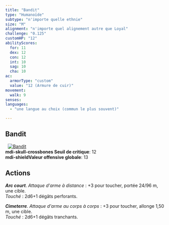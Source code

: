 ```yaml
---
title: "Bandit"
type: "Humanoïde"
subtype: "n'importe quelle ethnie"
size: "M"
alignment: "n'importe quel alignement autre que Loyal"
challenge: "0.125"
customHP: "12"
abilityScores:
  for: 11
  dex: 12
  con: 12
  int: 10
  sag: 10
  cha: 10
ac:
  armorType: "custom"
  value: "12 (Armure de cuir)"
movement:
  walk: 9
senses:
languages:
  - "une langue au choix (commun le plus souvent)"

---
```

## Bandit
&nbsp;
[![Bandit](https://www.douaratil.fr/illustrations/humanoide/bandit300.jpeg)](https://www.douaratil.fr/illustrations/humanoide/bandit.jpeg)  
**<v-icon>mdi-skull-crossbones</v-icon> Seuil de critique**: 12      
**<v-icon>mdi-shield</v-icon>Valeur offensive globale**: 13      
## Actions
_**Arc court**_. _Attaque d'arme à distance_ : +3 pour toucher, portée 24/96 m, une cible.  
_Touché_ : 2d6+1 dégâts perforants.

_**Cimeterre**_. _Attaque d'arme au corps à corps_ : +3 pour toucher, allonge 1,50 m, une cible.  
_Touché_ : 2d6+1 dégâts tranchants.
